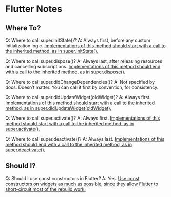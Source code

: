 # Flutter Notes

## Where To?

Q: Where to call super.initState()?
A: Always first, before any custom initialization logic.
[Implementations of this method should start with a call to the inherited method, as in super.initState().](https://api.flutter.dev/flutter/widgets/State/initState.html)

Q: Where to call super.dispose()?
A: Always last, after releasing resources and cancelling subscriptions.
[Implementations of this method should end with a call to the inherited method, as in super.dispose().](https://api.flutter.dev/flutter/widgets/State/dispose.html)

Q: Where to call super.didChangeDependencies()?
A: Not specified by docs. Doesn’t matter. You can call it first by convention, for consistency.

Q: Where to call super.didUpdateWidget(oldWidget)?
A: Always first.
[Implementations of this method should start with a call to the inherited method, as in super.didUpdateWidget(oldWidget).](https://api.flutter.dev/flutter/widgets/State/didUpdateWidget.html)

Q: Where to call super.activate()?
A: Always first.
[Implementations of this method should start with a call to the inherited method, as in super.activate().](https://api.flutter.dev/flutter/widgets/State/activate.html)

Q: Where to call super.deactivate()?
A: Always last.
[Implementations of this method should end with a call to the inherited method, as in super.deactivate().](https://api.flutter.dev/flutter/widgets/State/deactivate.html)

## Should I?

Q: Should I use const constructors in Flutter?
A: Yes.
[Use const constructors on widgets as much as possible, since they allow Flutter to short-circuit most of the rebuild work.](https://docs.flutter.dev/perf/best-practices)
